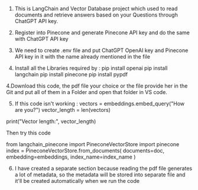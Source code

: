 1. This is LangChain and Vector Database project which used to read documents and retrieve answers based on your Questions through ChatGPT API key.

2. Register into Pinecone and generate Pinecone API key and do the same with ChatGPT API key
  

4. We need to create .env file and put ChatGPT OpenAI key and Pinecone API key in it with the name already mentioned in the file 

5. Install all the Libraries required by :
pip install openai
pip install langchain
pip install pinecone
pip install pypdf

4.Download this code, the pdf file your choice or the file provide her in the Git and put all of them in a Folder and open that folder in VS code.

5. If this code isn't working :
vectors = embeddings.embed_query("How are you?")
vector_length = len(vectors)  

print("Vector length:", vector_length)


Then try this code

from langchain_pinecone import PineconeVectorStore
import pinecone
index = PineconeVectorStore.from_documents(
    documents=doc,
    embedding=embeddings,
    index_name=index_name
)

6. I have created a separate section because reading the pdf file generates a lot of metadata, so the metadata will be stored into separate file and it'll be created
automatically when we run the code

